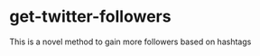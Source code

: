get-twitter-followers
=====================

This is a novel method to gain more followers based on hashtags
